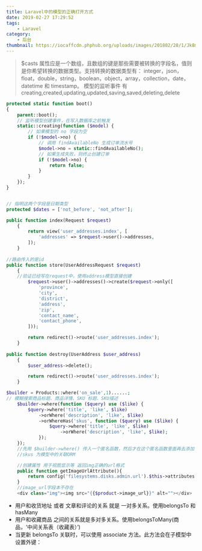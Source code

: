 ```yaml
---
title: Laravel中的模型的正确打开方式
date: 2019-02-27 17:29:52
tags:   
    - Laravel
category:
    - 后台
thumbnail: https://iocaffcdn.phphub.org/uploads/images/201802/28/1/Jk8mC7SGI5.jpg!/both/800x600    
---
```

> $casts 属性应是一个数组，且数组的键是那些需要被转换的字段名，值则是你希望转换的数据类型。支持转换的数据类型有： integer，json，float，double，string，boolean，object，array，collection，date，datetime 和 timestamp。
> 模型的监听事件 有creating,created,updating,updated,saving,saved,deleting,delete

``` php
protected static function boot()
{
    parent::boot();
    // 监听模型创建事件，在写入数据库之前触发
    static::creating(function ($model) {
        // 如果模型的 no 字段为空
        if (!$model->no) {
            // 调用 findAvailableNo 生成订单流水号
            $model->no = static::findAvailableNo();
            // 如果生成失败，则终止创建订单
            if (!$model->no) {
                return false;
            }
        }
    });
}
```

``` php

// 指明这两个字段是日期类型
protected $dates = ['not_before', 'not_after'];

public function index(Request $request)
    {
        return view('user_addresses.index', [
            'addresses' => $request->user()->addresses,
        ]);
    }
    
//路由传入的是id     
public function store(UserAddressRequest $request)
    {   
    //验证已经写在request中，使用address模型直接创建
        $request->user()->addresses()->create($request->only([
            'province',
            'city',
            'district',
            'address',
            'zip',
            'contact_name',
            'contact_phone',
        ]));

        return redirect()->route('user_addresses.index');
    }
   
public function destroy(UserAddress $user_address)
    {
        $user_address->delete();

        return redirect()->route('user_addresses.index');
    }  

```
``` php
$builder = Products::where('on_sale',1)......;
// 模糊搜索商品标题、商品详情、SKU 标题、SKU描述
    $builder->where(function ($query) use ($like) {
        $query->where('title', 'like', $like)
            ->orWhere('description', 'like', $like)
            ->orWhereHas('skus', function ($query) use ($like) {
                $query->where('title', 'like', $like)
                    ->orWhere('description', 'like', $like);
            });
    });
    //先用 $builder->where() 传入一个匿名函数，然后才在这个匿名函数里面再去添加 like 搜索，这样做目的是在查询条件的两边加上 ()，也就是说最终执行的 SQL 语句类似 select * from products where on_sale = 1 and ( title like xxx or description like xxx )
    //skus 为模型中的关联ORM
```

``` php
    //创建属性 用于视图显示等 返回img正确的url格式
    public function getImageUrlAttribute(){
        return config('filesystems.disks.admin.url').$this->attributes['image'];
    }
    //image_url字段本不存在 
    <div class="img"><img src="{{$product->image_url}}" alt=""></div>
```

- 用户和收货地址 或者 文章和评论的关系 就是 一对多关系。使用belongsTo 和 hasMany
- 用户和收藏商品 之间的关系就是多对多关系。使用belongsToMany(商品，‘中间关系表（收藏表）’)
- 当更新 belongsTo 关联时，可以使用 associate 方法。此方法会在子模型中设置外键：